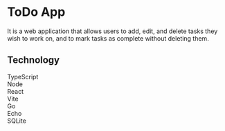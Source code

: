 # ToDo App
It is a web application that allows users to add, edit, and delete tasks they wish to work on, and to mark tasks as complete without deleting them.

## Technology
TypeScript  
Node  
React  
Vite  
Go  
Echo   
SQLite  
